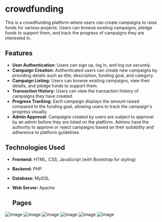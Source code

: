 # crowdfunding
This is a crowdfunding platform where users can create campaigns to raise funds for various projects. Users can browse existing campaigns, pledge funds to support them, and track the progress of campaigns they are interested in.

## Features

- **User Authentication:** Users can sign up, log in, and log out securely.
- **Campaign Creation:** Authenticated users can create new campaigns by providing details such as title, description, funding goal, and category.
- **Campaign Listing:** Users can browse existing campaigns, view their details, and pledge funds to support them.
- **Transaction History:** Users can view the transaction history of campaigns they have created.
- **Progress Tracking:** Each campaign displays the amount raised compared to the funding goal, allowing users to track the campaign's progress visually.
- **Admin Approval:** Campaigns created by users are subject to approval by an admin before they are listed on the platform. Admins have the authority to approve or reject campaigns based on their suitability and adherence to platform guidelines.


## Technologies Used

- **Frontend:** HTML, CSS, JavaScript (with Bootstrap for styling)
- **Backend:** PHP
- **Database:** MySQL
- **Web Server:** Apache

  ## Pages

![image](https://github.com/Hanan467/crowdsfunding/assets/123656973/d492ad85-dcf3-4efb-8a89-0a558640c9f7)
![image](https://github.com/Hanan467/crowdsfunding/assets/123656973/8ff1928b-f34e-4e7d-9d96-050f9f5e1279)
![image](https://github.com/Hanan467/crowdsfunding/assets/123656973/e1904a49-a13d-405f-8eef-68af7201f878)
![image](https://github.com/Hanan467/crowdsfunding/assets/123656973/3dd018a1-1ddf-43fb-944c-177735e9ea5e)
![image](https://github.com/Hanan467/crowdsfunding/assets/123656973/1d859a35-aecd-4b53-8780-dca5348ebfe3)
![image](https://github.com/Hanan467/crowdsfunding/assets/123656973/4dfa8d80-0995-4798-b26c-a3c80b6e2750)




